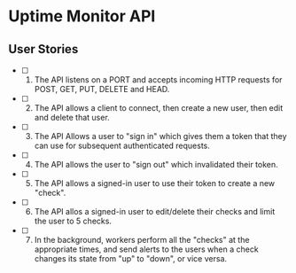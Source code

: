 # Uptime Monitor API

## User Stories

- [ ] 1. The API listens on a PORT and accepts incoming HTTP requests for POST, GET, PUT, DELETE and HEAD.

- [ ] 2. The API allows a client to connect, then create a new user, then edit and delete that user.

- [ ] 3. The API Allows a user to "sign in" which gives them a token that they can use for subsequent authenticated requests.

- [ ] 4. The API allows the user to "sign out" which invalidated their token.

- [ ] 5. The API allows a signed-in user to use their token to create a new "check".

- [ ] 6. The API allos a signed-in user to edit/delete their checks and limit the user to 5 checks.

- [ ] 7. In the background, workers perform all the "checks" at the appropriate times, and send alerts to the users when a check changes its state from "up" to "down", or vice versa.
